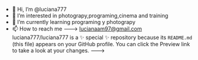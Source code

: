 - 👋 Hi, I’m @luciana777
- 👀 I’m interested in photograpy,programing,cinema and training
- 🌱 I’m currently learning programing y photograpy
- 📫 How to reach me ---> lucianaam97@gmail.com
luciana777/luciana777 is a ✨ special ✨ repository because its `README.md` (this file) appears on your GitHub profile.
You can click the Preview link to take a look at your changes.
--->
